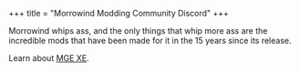 +++
	title = "Morrowind Modding Community Discord"
+++

Morrowind whips ass, and the only things that whip more ass are the incredible mods that have been made for it in the 15 years since its release.

Learn about [MGE XE](guides/mge).